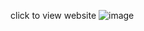 click to view website ![image](https://github.com/Ngapriya-velamanchi/OIBSIP/assets/167960800/636903cb-3c8d-4625-ace5-e7a5178cb4fd)

